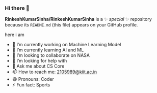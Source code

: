 ### Hi there 👋


**RinkeshKumarSinha/RinkeshKumarSinha** is a ✨ _special_ ✨ repository because its `README.md` (this file) appears on your GitHub profile.

here i am

- 🔭 I’m currently working on Machine Learning Model
- 🌱 I’m currently learning AI and ML
- 👯 I’m looking to collaborate on NASA
- 🤔 I’m looking for help with 
- 💬 Ask me about CS Core
- 📫 How to reach me: 2105989@kiit.ac.in
- 😄 Pronouns: Coder
- ⚡ Fun fact: Sports

